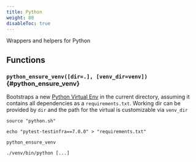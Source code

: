 ```yaml
---
title: Python
weight: 80
disableToc: true
---
```


Wrappers and helpers for Python

## Functions

### `python_ensure_venv([dir=.], [venv_dir=venv])` {#python_ensure_venv}

Bootstraps a new [Python Virtual Env](https://docs.python.org/3/library/venv.html) in the current directory, assuming it contains all dependencies as a `requirements.txt`. Working dir can be provided by `dir` and the path for the virtual is customizable via `venv_dir`

```shell
source "python.sh"

echo "pytest-testinfra==7.0.0" > "requirements.txt"

python_ensure_venv

./venv/bin/python [...]
```

